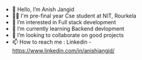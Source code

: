 - 👋 Hello, I’m Anish Jangid
- 🧑‍🎓 I'm pre-final year Cse student at NIT, Rourkela
- 👀 I’m interested in Full stack development
- 🌱 I’m currently learning Backend devlopment
- 💞️ I’m looking to collaborate on good projects
- 📫 How to reach me : Linkedin - https://www.linkedin.com/in/anishjangid/
